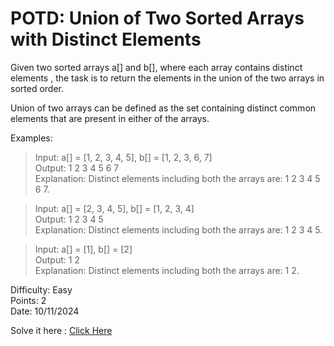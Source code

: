 # POTD: Union of Two Sorted Arrays with Distinct Elements

Given two sorted arrays a[] and b[], where each array contains distinct elements , the task is to return the elements in the union of the two arrays in sorted order.

Union of two arrays can be defined as the set containing distinct common elements that are present in either of the arrays.

Examples:

>Input: a[] = [1, 2, 3, 4, 5], b[] = [1, 2, 3, 6, 7]\
>Output: 1 2 3 4 5 6 7\
>Explanation: Distinct elements including both the arrays are: 1 2 3 4 5 6 7.

>Input: a[] = [2, 3, 4, 5], b[] = [1, 2, 3, 4]\
>Output: 1 2 3 4 5\
>Explanation: Distinct elements including both the arrays are: 1 2 3 4 5.

>Input: a[] = [1], b[] = [2]\
>Output: 1 2\
>Explanation: Distinct elements including both the arrays are: 1 2.

Difficulty: Easy\
Points: 2\
Date: 10/11/2024

Solve it here : [Click Here](https://www.geeksforgeeks.org/problems/union-of-two-sorted-arrays-with-distinct-elements/1)
